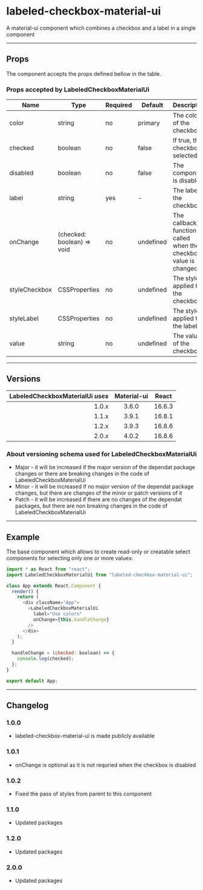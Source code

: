 # labeled-checkbox-material-ui

A material-ui component which combines a checkbox and a label in a single component

---

## Props

The component accepts the props defined bellow in the table.

### Props accepted by LabeledCheckboxMaterialUi

| Name          | Type                       | Required | Default   | Description                                                     |
|---------------|----------------------------|----------|-----------|-----------------------------------------------------------------|
| color         | string                     | no       | primary   | The color of the checkbox                                       |
| checked       | boolean                    | no       | false     | If true, the checkbox is selected                               |
| disabled      | boolean                    | no       | false     | The component is disabled                                       |
| label         | string                     | yes      | -         | The label of the checkbox                                       |
| onChange      | (checked: boolean) => void | no       | undefined | The callback function called when the checkbox value is changed |
| styleCheckbox | CSSProperties              | no       | undefined | The style applied to the checkbox                               |
| styleLabel    | CSSProperties              | no       | undefined | The style applied to the label                                  |
| value         | string                     | no       | undefined | The value of the checkbox                                       |

---

## Versions

| LabeledCheckboxMaterialUi _uses_ | Material-ui | React  |
|---------------------------------:|:-----------:|:------:|
|                            1.0.x |    3.6.0    | 16.6.3 |
|                            1.1.x |    3.9.1    | 16.8.1 |
|                            1.2.x |    3.9.3    | 16.8.6 |
|                            2.0.x |    4.0.2    | 16.8.6 |

### About versioning schema used for LabeledCheckboxMaterialUi

- Major - it will be increased if the major version of the dependat package changes or there are breaking changes in the code of LabeledCheckboxMaterialUi
- Minor - it will be increased if no major version of the dependat package changes, but there are changes of the minor or patch versions of it
- Patch - it will be increased if there are no changes of the dependat packages, but there are non breaking changes in the code of LabeledCheckboxMaterialUi

---

## Example

The base component which allows to create read-only or creatable select components for selecting only one or more values:

```js
import * as React from "react";
import LabeledCheckboxMaterialUi from "labeled-checkbox-material-ui";

class App extends React.Component {
  render() {
    return (
      <div className="App">
        <LabeledCheckboxMaterialUi
          label="Use colors"
          onChange={this.handleChange}
        />
      </div>
    );
  }

  handleChange = (checked: boolean) => {
    console.log(checked);
  };
}

export default App;
```

---

## Changelog

### 1.0.0

- labeled-checkbox-material-ui is made publicly available

### 1.0.1

- onChange is optional as it is not requried when the checkbox is disabled

### 1.0.2

- Fixed the pass of styles from parent to this component

### 1.1.0

- Updated packages

### 1.2.0

- Updated packages

### 2.0.0

- Updated packages
